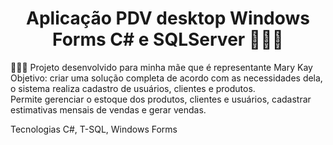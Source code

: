 <h1 align="center"> 
  Aplicação PDV desktop Windows Forms C# e SQLServer 👨🏽‍💻
</h1>
<div>
  <p>👨🏽‍🎓 Projeto desenvolvido para minha mãe que é representante Mary Kay</br>Objetivo: criar uma solução completa de acordo com as necessidades dela, o sistema realiza cadastro de usuários, clientes e produtos.</br>Permite gerenciar o estoque dos produtos, clientes e usuários, cadastrar estimativas mensais de vendas e gerar vendas.</p>
  <p>Tecnologias C#, T-SQL, Windows Forms</p>
 
 </div>
